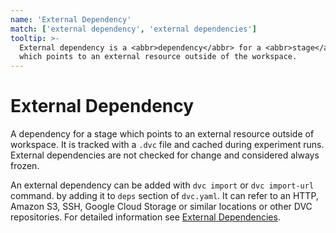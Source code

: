 ```yaml
---
name: 'External Dependency'
match: ['external dependency', 'external dependencies']
tooltip: >-
  External dependency is a <abbr>dependency</abbr> for a <abbr>stage</abbr>
  which points to an external resource outside of the workspace.
---
```


# External Dependency

A <abbr>dependency</abbr> for a <abbr>stage</abbr> which points to an external
resource outside of <abbr>workspace</abbr>. It is tracked with a `.dvc` file and
<abbr>cached</abbr> during experiment runs. External dependencies are not
checked for change and considered always <abbr>frozen</abbr>.

An external dependency can be added with `dvc import` or `dvc import-url`
command. by adding it to `deps` section of `dvc.yaml`. It can refer to an HTTP,
Amazon S3, SSH, Google Cloud Storage or similar locations or other DVC
repositories. For detailed information see
[External Dependencies](/doc/user-guide/external-dependencies).

